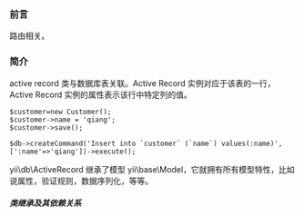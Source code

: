 <!--
 * @Author: your name
 * @Date: 2020-06-09 14:18:24
 * @LastEditTime: 2020-06-09 14:30:50
 * @LastEditors: Please set LastEditors
 * @Description: In User Settings Edit
 * @FilePath: \git_articles\articles\框架\yii2\activeRecord.md
--> 
### 前言

路由相关。

### 简介

active record 类与数据库表关联。Active Record 实例对应于该表的一行，Active Record 实例的属性表示该行中特定列的值。

```
$customer=new Customer();
$customer->name = 'qiang';
$customer->save();

$db->createCommand('Insert into `customer` (`name`) values(:name)',[':name'=>'qiang'])->execute();
```

yii\db\ActiveRecord 继承了模型 yii\base\Model，它就拥有所有模型特性，比如说属性，验证规则，数据序列化，等等。

##### 类继承及其依赖关系


